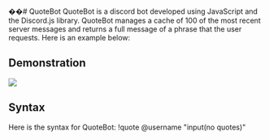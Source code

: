��# QuoteBot
QuoteBot is a discord bot developed using JavaScript and the Discord.js library. QuoteBot manages a cache of 100 of the most recent server messages and returns a full message of a phrase that the user requests. Here is an example below:
## Demonstration
![](https://media.giphy.com/media/DkeayEnQlt83C1i6oS/giphy.gif)
## Syntax
Here is the syntax for QuoteBot:
!quote @username "input(no quotes)"
